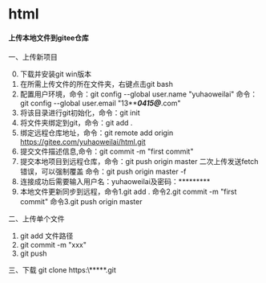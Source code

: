 # html



#### 上传本地文件到gitee仓库
一、上传新项目

0.  下载并安装git win版本
1.  在所需上传文件的所在文件夹，右键点击git bash
2.  配置用户环境，命令：git config --global user.name "yuhaoweilai"
                 命令：git config --global user.email "13*****0415@***.com"
3.  将该目录进行git初始化，命令：git init
4.  将文件夹绑定到git，命令：git add .
5.  绑定远程仓库地址，命令：git remote add origin https://gitee.com/yuhaoweilai/html.git
6.  提交文件描述信息,命令：git commit -m "first commit"
7.  提交本地项目到远程仓库，命令：git push origin master
    二次上传发送fetch错误，可以强制覆盖 命令：git push origin master -f
8.  连接成功后需要输入用户名：yuhaoweilai及密码：*********
9.  本地文件更新同步到远程，命令1.git add . 命令2.git commit -m "first commit" 命令3.git push origin master

二、上传单个文件
1.  git add 文件路径
2.  git commit -m "xxx"
3.  git push

三、下载
git clone https:\\*****.git
